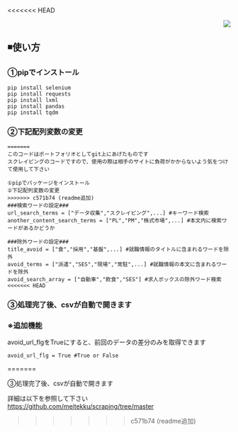 <<<<<<< HEAD
<p style="display:flex;justify-content:end;">
  <img src="https://img.shields.io/badge/-Python-F2C63C.svg?logo=python&style=for-the-badge">
</p>

## ◾️使い方
### ①pipでインストール

```python: python
pip install selenium
pip install requests
pip install lxml
pip install pandas
pip install tqdm
```
### ②下記配列変数の変更

```python: python
=======
このコードはポートフォリオとしてgit上にあげたものです
スクレイピングのコードですので、使用の際は相手のサイトに負荷がかからないよう気をつけて使用して下さい

①pipでパッケージをインストール
②下記配列変数の変更
>>>>>>> c571b74 (readme追加)
###検索ワードの設定###
url_search_terms = ["データ収集","スクレイピング",...] #キーワード検索
another_content_search_terms = ["PL","PM","株式市場",...] #本文内に検索ワードがあるかどうか

###除外ワードの設定###
title_avoid = ["食","採用","基盤",...] #就職情報のタイトルに含まれるワードを除外
avoid_terms = ["派遣","SES","現場","常駐",...] #就職情報の本文に含まれるワードを除外
avoid_search_array = ["自動車","飲食","SES"] #求人ボックスの除外ワード検索
<<<<<<< HEAD
```

### ③処理完了後、csvが自動で開きます

### ※追加機能
avoid_url_flgをTrueにすると、前回のデータの差分のみを取得できます
```python: python
avoid_url_flg = True #True or False
```
=======

③処理完了後、csvが自動で開きます

詳細は以下を参照して下さい
https://github.com/meitekku/scraping/tree/master
>>>>>>> c571b74 (readme追加)
